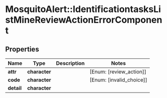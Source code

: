 # MosquitoAlert::IdentificationtasksListMineReviewActionErrorComponent


## Properties
Name | Type | Description | Notes
------------ | ------------- | ------------- | -------------
**attr** | **character** |  | [Enum: [review_action]] 
**code** | **character** |  | [Enum: [invalid_choice]] 
**detail** | **character** |  | 


